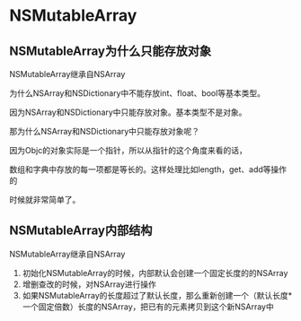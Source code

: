 # NSMutableArray

## NSMutableArray为什么只能存放对象

NSMutableArray继承自NSArray

为什么NSArray和NSDictionary中不能存放int、float、bool等基本类型。

因为NSArray和NSDictionary中只能存放对象。基本类型不是对象。

那为什么NSArray和NSDictionary中只能存放对象呢？

因为Objc的对象实际是一个指针，所以从指针的这个角度来看的话，

数组和字典中存放的每一项都是等长的。这样处理比如length，get、add等操作的

时候就非常简单了。

## NSMutableArray内部结构

NSMutableArray继承自NSArray

1. 初始化NSMutableArray的时候，内部默认会创建一个固定长度的的NSArray
2. 增删查改的时候，对NSArray进行操作
3. 如果NSMutableArray的长度超过了默认长度，那么重新创建一个（默认长度*一个固定倍数）长度的NSArray，把已有的元素拷贝到这个新NSArray中

